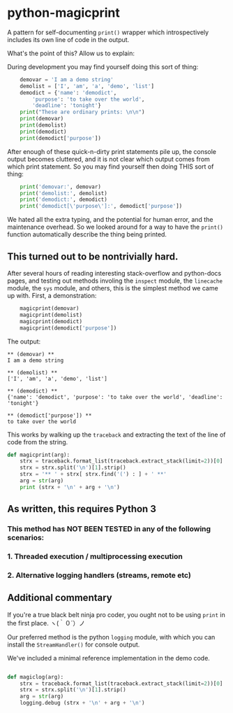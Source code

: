# python-magicprint
A pattern for self-documenting `print()` wrapper which introspectively includes its own line of code in the output.

What's the point of this? Allow us to explain:

During development you may find yourself doing this sort of thing:

```py
    demovar = 'I am a demo string'
    demolist = ['I', 'am', 'a', 'demo', 'list']
    demodict = {'name': 'demodict',
        'purpose': 'to take over the world',
        'deadline': 'tonight'}
    print("These are ordinary prints: \n\n")
    print(demovar)
    print(demolist)
    print(demodict)
    print(demodict['purpose'])
```

After enough of these quick-n-dirty print statements pile up, the console output becomes cluttered, and it is not clear which output comes from which print statement. So you may find yourself then doing THIS sort of thing:

```py
    print('demovar:', demovar)
    print('demolist:', demolist)
    print('demodict:', demodict)
    print('demodict[\'purpose\']:', demodict['purpose'])
```

We hated all the extra typing, and the potential for human error, and the maintenance overhead.  So we looked around for a way to have the `print()` function automatically describe the thing being printed.

## This turned out to be nontrivially hard.

After several hours of reading interesting stack-overflow and python-docs pages, and testing out methods involing the `inspect` module, the `linecache` module, the `sys` module, and others, this is the simplest method we came up with.  First, a demonstration:

```py
    magicprint(demovar)
    magicprint(demolist)
    magicprint(demodict)
    magicprint(demodict['purpose'])
```

The output:
```
** (demovar) **
I am a demo string

** (demolist) **
['I', 'am', 'a', 'demo', 'list']

** (demodict) **
{'name': 'demodict', 'purpose': 'to take over the world', 'deadline': 'tonight'}

** (demodict['purpose']) **
to take over the world
```

This works by walking up the `traceback` and extracting the text of the line of code from the string.

```py
def magicprint(arg):
    strx = traceback.format_list(traceback.extract_stack(limit=2))[0]
    strx = strx.split('\n')[1].strip()
    strx = '** ' + strx[ strx.find('(') : ] + ' **'
    arg = str(arg)
    print (strx + '\n' + arg + '\n')
```

## As written, this requires Python 3
### This method has NOT BEEN TESTED in any of the following scenarios:
### 1. Threaded execution / multiprocessing execution
### 2. Alternative logging handlers (streams, remote etc)

## Additional commentary

If you're a true black belt ninja pro coder, you ought not to be using `print` in the first place. ヽ(｀０´）ノ 

Our preferred method is the python `logging` module, with which you can install the `StreamHandler()` for console output.

We've included a minimal reference implementation in the demo code.

```py

def magiclog(arg):
    strx = traceback.format_list(traceback.extract_stack(limit=2))[0]
    strx = strx.split('\n')[1].strip()
    arg = str(arg)
    logging.debug (strx + '\n' + arg + '\n')
```
